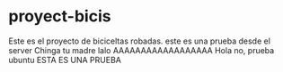 # proyect-bicis
Este es el proyecto de biciceltas robadas. este es una prueba desde el server
Chinga tu madre lalo
AAAAAAAAAAAAAAAAAA
Hola no, prueba ubuntu ESTA ES UNA PRUEBA
